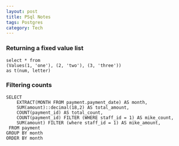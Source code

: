 ```yaml
---
layout: post
title: PSql Notes
tags: Postgres
category: Tech
---
```


### Returning a fixed value list

~~~
select * from  
(Values(1, 'one'), (2, 'two'), (3, 'three')) 
as t(num, letter)
~~~

### Filtering counts

~~~
SELECT
	EXTRACT(MONTH FROM payment.payment_date) AS month,
	SUM(amount)::decimal(18,2) AS total_amount,
	COUNT(payment_id) AS total_count,
	COUNT(payment_id) FILTER (WHERE staff_id = 1) AS mike_count,
	SUM(amount) FILTER (where staff_id = 1) AS mike_amount,
 FROM payment
GROUP BY month
ORDER BY month
~~~
